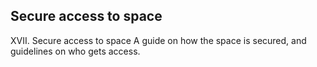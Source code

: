 ## Secure access to space
XVII.	Secure access to space
A guide on how the space is secured, and guidelines on who gets access.
